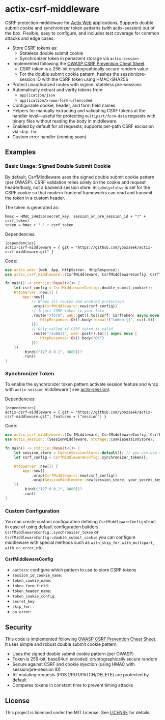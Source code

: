 # actix-csrf-middleware

CSRF protection middleware for [Actix Web](https://github.com/actix/actix-web) applications. Supports double submit
cookie and synchronizer token patterns (with actix-session) out of the box. Flexible, easy to configure, and includes
test coverage for common attacks and edge cases.

- Store CSRF tokens as:
    - Stateless double submit cookie
    - Synchronizer token in persistent storage via `actix-session`
- Implemented following
  the [OWASP CSRF Prevention Cheat Sheet](https://cheatsheetseries.owasp.org/cheatsheets/Cross-Site_Request_Forgery_Prevention_Cheat_Sheet.html)
    - CSRF token is a 256-bit cryptographically secure random value
    - For the double submit cookie pattern, hashes the session/pre-session ID with the CSRF token using HMAC-SHA256
- Protect unauthorized routes with signed, stateless pre-sessions
- Automatically extract and verify tokens from:
    - `application/json`
    - `application/x-www-form-urlencoded`
- Configurable cookie, header, and form field names
- Helpers for manually extracting and validating CSRF tokens at the handler level—useful for protecting
  `multipart/form-data` requests with binary files without reading the body in middleware
- Enabled by default for all requests; supports per-path CSRF exclusion via `skip_for`
- Custom error handler (coming soon)

## Examples

### Basic Usage: Signed Double Submit Cookie

By default, CsrfMiddleware uses the signed double submit cookie pattern (per OWASP). CSRF validation relies solely on
the cookie and request header/body, not a backend session store. `HttpOnly=false` is set for the CSRF cookie so that
modern frontend frameworks can read and transmit the token in a custom header.

The token is generated as:<br>

```
hmac = HMAC_SHA256(secret_key, session_or_pre_session_id + "!" + csrf_token) 
token = hmac + "." + csrf_token
```

Dependencies:

```
[dependencies]
actix-csrf-middleware = { git = "https://github.com/yoozzeek/actix-csrf-middleware.git" }
```

Code:

```rust
use actix_web::{web, App, HttpServer, HttpResponse};
use actix_csrf_middleware::{CsrfMiddleware, CsrfMiddlewareConfig, CsrfToken};

fn main() -> std::io::Result<()> {
    let csrf_config = CsrfMiddlewareConfig::double_submit_cookie();
    HttpServer::new(|| {
        App::new()
            // Wraps all routes and enabled protection
            .wrap(CsrfMiddleware::new(csrf_config))
            // Inject CSRF token to your form
            .route("/form", web::get().to(|csrf: CsrfToken| async move {
                HttpResponse::Ok().body(format!("token:{}", csrf.0))
            }))
            // Only called if CSRF token is valid
            .route("/submit", web::post().to(|| async move {
                HttpResponse::Ok().body("OK")
            }))
    })
        .bind(("127.0.0.1", 8080))?
        .run()
}
```

### Synchronizer Token

To enable the synchronizer token pattern activate session feature and wrap with `actix-session` middleware (
see [actix-session](https://docs.rs/actix-session)).

Dependencies:

```
[dependencies]
actix-csrf-middleware = { git = "https://github.com/yoozzeek/actix-csrf-middleware.git", features = ["session"] }
```

Code:

```rust
use actix_csrf_middleware::{CsrfMiddleware, CsrfMiddlewareConfig, CsrfPattern, CsrfToken};
use actix_session::{SessionMiddleware, storage::CookieSessionStore};

fn main() -> std::io::Result<()> {
    let session_store = CookieSessionStore::default(); // you can use redis here
    let csrf_config = CsrfMiddlewareConfig::synchronizer_token();

    HttpServer::new(|| {
        App::new()
            .wrap(CsrfMiddleware::new(csrf_config))
            .wrap(SessionMiddleware::new(session_store, your_secret_key()))
    })
        .bind(("127.0.0.1", 8080))?
        .run()
}
```

### Custom Configuration

You can create custom configuration defining `CsrfMiddlewareConfig` struct. In case of using
default configuration builders `CsrfMiddlewareConfig::synchronizer_token` or
`CsrfMiddlewareConfig::double_submit_cookie` you can configure middleware with
special methods such as `with_skip_for`, `with_multipart`, `with_on_error`, etc.

#### CsrfMiddlewareConfig

* `pattern`: configure which pattern to use to store CSRF tokens
* `session_id_cookie_name`:
* `token_cookie_name`:
* `token_form_field`:
* `token_header_name`:
* `token_cookie_config`:
* `secret_key`:
* `skip_for`:
* `on_error`:

## Security

This code is implemented
following [OWASP CSRF Prevention Cheat Sheet](https://cheatsheetseries.owasp.org/cheatsheets/Cross-Site_Request_Forgery_Prevention_Cheat_Sheet.html).
It uses simple and robust double submit cookie pattern.

- Uses the signed double submit cookie pattern (per OWASP)
- Token is 256-bit, base64url encoded, cryptographically secure random
- Secure against CSRF and cookie injection (using HMAC with session/pre-session ID)
- All mutating requests (POST/PUT/PATCH/DELETE) are protected by default
- Compares tokens in constant time to prevent timing attacks

## License

This project is licensed under the MIT License. See [LICENSE](./LICENSE) for details.
